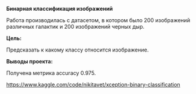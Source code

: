 **Бинарная классификация изображений**

Работа производилась с датасетом, в котором было 200 изображений различных галактик и 200 изображений черных дыр.

**Цель:**

Предсказать к какому классу относится изображение.

**Выводы проекта:**

Получена метрика accuracy 0.975.

https://www.kaggle.com/code/nikitavet/xception-binary-classification
